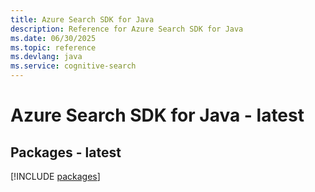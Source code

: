 ```yaml
---
title: Azure Search SDK for Java
description: Reference for Azure Search SDK for Java
ms.date: 06/30/2025
ms.topic: reference
ms.devlang: java
ms.service: cognitive-search
---
```

# Azure Search SDK for Java - latest
## Packages - latest
[!INCLUDE [packages](search-index.md)]